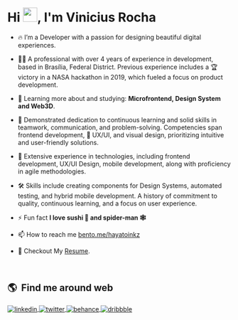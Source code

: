 <h1 align="left">Hi <img src="https://gist.githubusercontent.com/arunprakashpj/48aa20057048b46c6f9ba9d114a8b76f/raw/69a9d496f651091a509ea8d9913c4aef5c419afb/Hi.gif" width="32px" height="32px" >, I'm Vinicius Rocha</h1>

- 🔥 I’m a Developer with a passion for designing beautiful digital experiences.

- 👨‍💻 A professional with over 4 years of experience in development, based in Brasília, Federal District. Previous experience includes a 🏆 victory in a NASA hackathon in 2019, which fueled a focus on product development.

- 🌱 Learning more about and studying: **Microfrontend, Design System and Web3D**.

- 💪 Demonstrated dedication to continuous learning and solid skills in teamwork, communication, and problem-solving. Competencies span frontend development, 🎨 UX/UI, and visual design, prioritizing intuitive and user-friendly solutions.

- 🚀 Extensive experience in technologies, including frontend development, UX/UI Design, mobile development, along with proficiency in agile methodologies.

- 🛠️ Skills include creating components for Design Systems, automated testing, and hybrid mobile development. A history of commitment to quality, continuous learning, and a focus on user experience.

- ⚡ Fun fact **I love sushi 🍣 and spider-man 🕸️**

- 📫 How to reach me [bento.me/hayatoinkz](https://bento.me/hayatoinkz)

- 📝 Checkout My [Resume](https://read.cv/hayatoinkz).

<br>



## 🌎 &nbsp;Find me around web

<p align="left">
  <a href="https://linkedin.com/in/hayatoinkz" target="_blank">
  <img align="center" src="https://img.shields.io/badge/linkedin-%230077B5.svg?style=for-the-badge&logo=linkedin&logoColor=white" alt="linkedin"/>
</a>
<a href="https://twitter.com/hayatoinkz" target="_blank">
  <img align="center" src="https://img.shields.io/badge/twitter-%230077B5.svg?style=for-the-badge&logo=twitter&logoColor=white&color=000" alt="twitter"/>
</a>
<a href="https://www.behance.net/hayatoinkz" target="_blank">
  <img align="center" src="https://img.shields.io/badge/Behance-1769ff?style=for-the-badge&logo=behance&logoColor=white" alt="behance"/>
</a>
<a href="https://dribbble.com/hayatoinkz" target="_blank">
  <img align="center" src="https://img.shields.io/badge/Dribbble-EA4C89?style=for-the-badge&logo=dribbble&logoColor=white" alt="dribbble"/>
</a>
</p>
